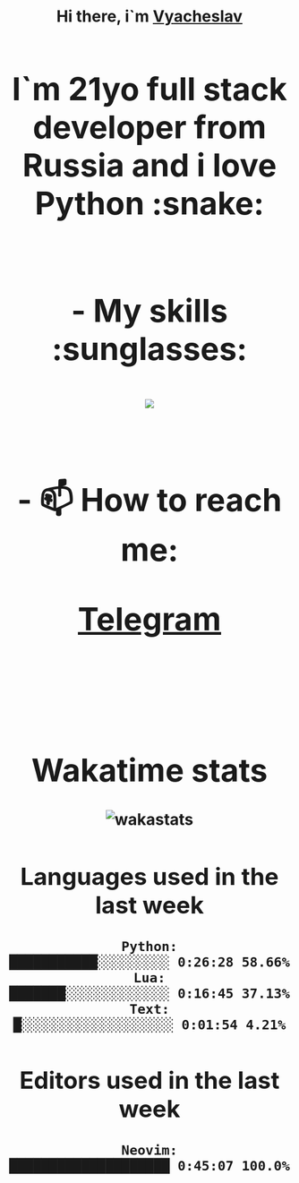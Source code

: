 <h1 align='center'>Hi there, i`m <a href='https://t.me/syavabrazzzers'>Vyacheslav<a/> <h1/>

<p>I`m 21yo full stack developer from Russia and i love Python :snake: <p/>

<br>
- My skills :sunglasses:
<p align="center">
    <img src="https://skillicons.dev/icons?i=git,docker,linux,postgres,mysql,python,django,fastapi,javascript,typescript,react,next,tailwind" />
<p/>

<br>
- 📫 How to reach me: 
<p>
<a href='https://t.me/syavabrazzzers'>Telegram<a/>
<p/>
<br>

<h1 align='center'>Wakatime stats</h1>

<img alt="wakastats" src="https://waka-widget.up.railway.app/language?langs=all&user=TaiLo&randomGradient=true&bgLineColor=696969&maxLangs=5&theme=dark" />
    
<!--START_SECTION:waka-->
## Languages used in the last week
```text
Python:               ███████████░░░░░░░░░ 0:26:28 58.66%
Lua:                  ███████░░░░░░░░░░░░░ 0:16:45 37.13%
Text:                 █░░░░░░░░░░░░░░░░░░░ 0:01:54 4.21%
```
## Editors used in the last week
```text
Neovim:               ████████████████████ 0:45:07 100.0%
```

<!--END_SECTION:waka-->


